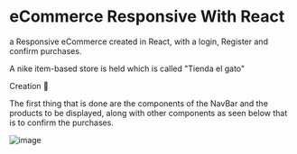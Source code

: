 # eCommerce Responsive With React

a Responsive eCommerce created in React, with a login, Register and confirm purchases.

A nike item-based store is held which is called "Tienda el gato"

Creation 🔧

The first thing that is done are the components of the NavBar and the products to be displayed, along with other components as seen below that is to confirm the purchases.

![image](https://user-images.githubusercontent.com/50644185/117556753-d4805b80-b031-11eb-80d6-713ba4d92040.png)

